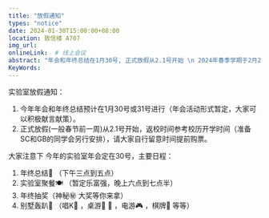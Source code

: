 ```yaml
---
title: "放假通知"
types: "notice"
date: 2024-01-30T15:00:00+08:00
location: 致信楼 A707
img_url: 
onlineLink:  # 线上会议
abstract: "年会和年终总结在1月30号, 正式放假从2.1号开始 \n 2024年春季学期于2月25日开学注册，2月26日上课"
KeyWords:
---
```


实验室放假通知：

1. 今年年会和年终总结预计在1月30号或31号进行（年会活动形式暂定，大家可以积极献言献策）。
2. 正式放假(一般春节前一周)从2.1号开始，返校时间参考校历开学时间（准备SC和GB的同学会另行安排），请大家自行留意时间提前购票。

大家注意下
今年的实验室年会定在30号，主要日程：

1. 年终总结📝 （下午三点到五点）
2. 实验室聚餐🍽 （暂定乐富强，晚上六点到七点半）
3. 年终抽奖（神秘㊙️ 大奖等你来拿）
4. 别墅轰趴🏯 （唱K🎤 ，桌游🎱 🎯 ，电游🎮 ，棋牌🎲 等等）